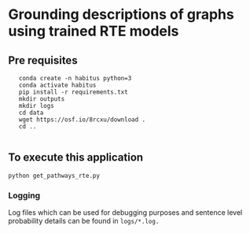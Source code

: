 # Grounding descriptions of graphs using trained RTE models

## Pre requisites
 ```
    conda create -n habitus python=3
    conda activate habitus
    pip install -r requirements.txt   
    mkdir outputs 
    mkdir logs
    cd data
    wget https://osf.io/8rcxu/download .
    cd ..    
        
```

## To execute this application

`python get_pathways_rte.py`

### Logging

Log files which can be used for debugging purposes and sentence level
 probability details can be found in `logs/*.log.`




